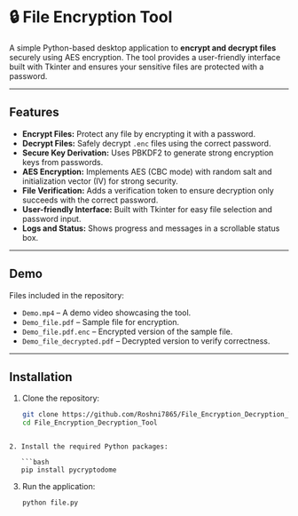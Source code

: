 # 🔒 File Encryption Tool

A simple Python-based desktop application to **encrypt and decrypt files** securely using AES encryption. The tool provides a user-friendly interface built with Tkinter and ensures your sensitive files are protected with a password.

---

## Features

- **Encrypt Files:** Protect any file by encrypting it with a password.
- **Decrypt Files:** Safely decrypt `.enc` files using the correct password.
- **Secure Key Derivation:** Uses PBKDF2 to generate strong encryption keys from passwords.
- **AES Encryption:** Implements AES (CBC mode) with random salt and initialization vector (IV) for strong security.
- **File Verification:** Adds a verification token to ensure decryption only succeeds with the correct password.
- **User-friendly Interface:** Built with Tkinter for easy file selection and password input.
- **Logs and Status:** Shows progress and messages in a scrollable status box.

---

## Demo

Files included in the repository:

- `Demo.mp4` – A demo video showcasing the tool.
- `Demo_file.pdf` – Sample file for encryption.
- `Demo_file.pdf.enc` – Encrypted version of the sample file.
- `Demo_file_decrypted.pdf` – Decrypted version to verify correctness.

---

## Installation

1. Clone the repository:

   ```bash
   git clone https://github.com/Roshni7865/File_Encryption_Decryption_Tool.git
   cd File_Encryption_Decryption_Tool
```

2. Install the required Python packages:

   ```bash
   pip install pycryptodome
   ```

3. Run the application:

   ```bash
   python file.py
   ```

